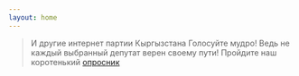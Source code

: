 ```yaml
---
layout: home
---
```

> И другие интернет партии Кыргызстана
Голосуйте мудро! Ведь не каждый выбранный депутат верен своему пути!
Пройдите наш коротенький [опросник](https://goo.gl/forms/VSW049uQqGP0bDzn1)